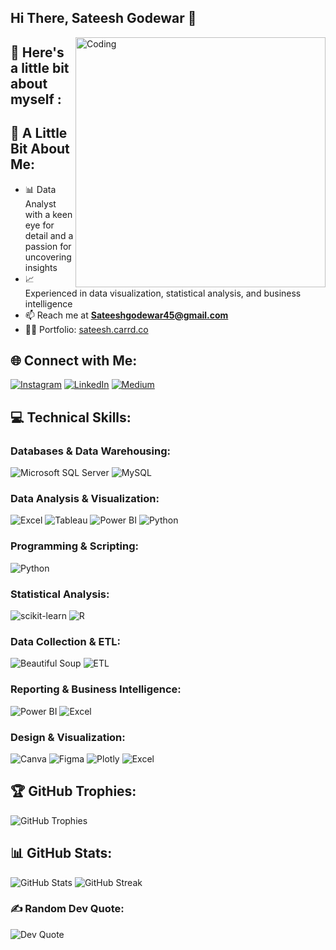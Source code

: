 
## Hi There, Sateesh Godewar 👋
<img align="right" alt="Coding" width="400" src="https://media.tenor.com/NOYF3f82b_gAAAAC/programmer.gif">

## 💫 Here's a little bit about myself :
## 💫 A Little Bit About Me:
- 📊 Data Analyst with a keen eye for detail and a passion for uncovering insights
- 📈 Experienced in data visualization, statistical analysis, and business intelligence
- 📫 Reach me at **Sateeshgodewar45@gmail.com**
- 👨‍💻 Portfolio: [sateesh.carrd.co](https://sateesh.carrd.co/)

## 🌐 Connect with Me:
[![Instagram](https://img.shields.io/badge/Instagram-%23E4405F.svg?style=flat-square&logo=Instagram&logoColor=white)](https://instagram.com/analytic_guide)
[![LinkedIn](https://img.shields.io/badge/LinkedIn-%230077B5.svg?style=flat-square&logo=linkedin&logoColor=white)](https://linkedin.com/in/sateesh-godewar)
[![Medium](https://img.shields.io/badge/Medium-12100E?style=flat-square&logo=medium&logoColor=white)](https://medium.com/@@sateeshgodewar45)

## 💻 Technical Skills:

### Databases & Data Warehousing:
![Microsoft SQL Server](https://img.shields.io/badge/Microsoft%20SQL%20Server-CC2927?style=flat-square&logo=microsoft%20sql%20server&logoColor=white)
![MySQL](https://img.shields.io/badge/MySQL-%2300f.svg?style=flat-square&logo=mysql&logoColor=white)

### Data Analysis & Visualization:
![Excel](https://img.shields.io/badge/Microsoft%20Excel-217346?style=flat-square&logo=microsoft%20excel&logoColor=white)
![Tableau](https://img.shields.io/badge/Tableau-E97627?style=flat-square&logo=tableau&logoColor=white)
![Power BI](https://img.shields.io/badge/Power%20BI-F2C811?style=flat-square&logo=power-bi&logoColor=black)
![Python](https://img.shields.io/badge/Python-3670A0?style=flat-square&logo=python&logoColor=ffdd54)


### Programming & Scripting:
![Python](https://img.shields.io/badge/Python-3670A0?style=flat-square&logo=python&logoColor=ffdd54)


### Statistical Analysis:
![scikit-learn](https://img.shields.io/badge/scikit--learn-%23F7931E.svg?style=flat-square&logo=scikit-learn&logoColor=white)
![R](https://img.shields.io/badge/R-276DC3?style=flat-square&logo=r&logoColor=white)

### Data Collection & ETL:
![Beautiful Soup](https://img.shields.io/badge/Beautiful%20Soup-green?style=flat-square)
![ETL](https://img.shields.io/badge/ETL-blue)

### Reporting & Business Intelligence:
![Power BI](https://img.shields.io/badge/Power%20BI-F2C811?style=flat-square&logo=power-bi&logoColor=black)
![Excel](https://img.shields.io/badge/Microsoft%20Excel-217346?style=flat-square&logo=microsoft%20excel&logoColor=white)


### Design & Visualization:
![Canva](https://img.shields.io/badge/Canva-%2300C4CC.svg?style=flat-square&logo=Canva&logoColor=white)
![Figma](https://img.shields.io/badge/Figma-%23F24E1E.svg?style=flat-square&logo=figma&logoColor=white)
![Plotly](https://img.shields.io/badge/Plotly-%233F4F75.svg?style=flat-square&logo=plotly&logoColor=white)
![Excel](https://img.shields.io/badge/Microsoft%20Excel-217346?style=flat-square&logo=microsoft%20excel&logoColor=white)

## 🏆 GitHub Trophies:
![GitHub Trophies](https://github-profile-trophy.vercel.app/?username=satg01&theme=juicyfresh&no-frame=false&no-bg=false&margin-w=4)

## 📊 GitHub Stats:
![GitHub Stats](https://github-readme-stats.vercel.app/api?username=satg01&theme=tokyonight&hide_border=false&include_all_commits=true&count_private=false)
![GitHub Streak](https://github-readme-streak-stats.herokuapp.com/?user=satg01&theme=tokyonight&hide_border=false)

### ✍️ Random Dev Quote:
![Dev Quote](https://quotes-github-readme.vercel.app/api?type=vertical&theme=radical)

